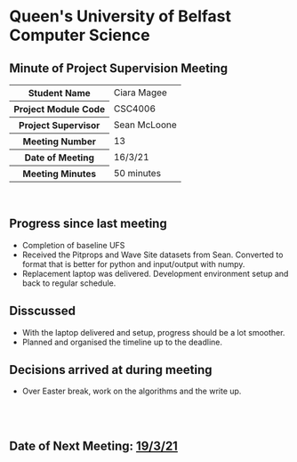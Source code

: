 # Queen's University of Belfast <br> Computer Science
## Minute of Project Supervision Meeting

<table>
  <tr>
    <th>Student Name</th>
    <td>Ciara Magee</td>
  </tr>
  <tr>
    <th>Project Module Code</th>
    <td>CSC4006</td>
  </tr>
  <tr>
    <th>Project Supervisor</th>
    <td>Sean McLoone</td>
  </tr>
  <tr>
    <th>Meeting Number</th>
    <td>13</td>
  </tr>
  <tr>
    <th>Date of Meeting</th>
    <td>16/3/21</td>
  </tr>
    <tr>
    <th>Meeting Minutes</th>
    <td>50 minutes</td>
  </tr>
</table>

<br>

## Progress since last meeting
- Completion of baseline UFS
- Received the Pitprops and Wave Site datasets from Sean. Converted to format that is better for python and input/output with numpy.
- Replacement laptop was delivered. Development environment setup and back to regular schedule.

## Disscussed
- With the laptop delivered and setup, progress should be a lot smoother.
- Planned and organised the timeline up to the deadline.


## Decisions arrived at during meeting
- Over Easter break, work on the algorithms and the write up.


<br><br>
## Date of Next Meeting: [19/3/21](Meeting_14.md)
